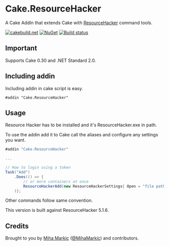 ﻿# Cake.ResourceHacker

A Cake AddIn that extends Cake with [ResourceHacker](http://angusj.com/resourcehacker/) command tools.

[![cakebuild.net](https://img.shields.io/badge/WWW-cakebuild.net-blue.svg)](http://cakebuild.net/)
[![NuGet](https://img.shields.io/nuget/v/Cake.ResourceHacker.svg)](https://www.nuget.org/packages/Cake.ResourceHacker)
[![Build status](https://ci.appveyor.com/api/projects/status/vi07dth3d1gek7ak?svg=true)](https://ci.appveyor.com/project/cakecontrib/cake-resourcehacker)

## Important

Supports Cake 0.30 and .NET Standard 2.0.

## Including addin
Including addin in cake script is easy.
```
#addin "Cake.ResourceHacker"
```
## Usage

Resource Hacker has to be installed and it's ResourceHacker.exe in path.

To use the addin add it to Cake call the aliases and configure any settings you want.

```csharp
#addin "Cake.ResourceHacker"

...

// How to login using a token
Task("Add")
	.Does(() => {
		// or more containers at once
		ResourceHackerAdd(new ResourceHackerSettings{ Open = "file path" });
	)};
```
Other commands follow same convention.

This version is built against ResourceHacker 5.1.6.

## Credits

Brought to you by [Miha Markic](https://github.com/MihaMarkic) ([@MihaMarkic](https://twitter.com/MihaMarkic/)) and contributors.